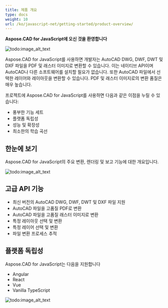 ```yaml
---
title: 제품 개요
type: docs
weight: 10
url: /ko/javascript-net/getting-started/product-overview/
---
```


**Aspose.CAD for JavaScript에 오신 것을 환영합니다**

![todo:image_alt_text](/_assets/home_5.png)

Aspose.CAD for JavaScript를 사용하면 개발자는 AutoCAD DWG, DWF, DWT 및 DXF 파일을 PDF 및 래스터 이미지로 변환할 수 있습니다. 이는 네이티브 API이며 AutoCAD나 다른 소프트웨어를 설치할 필요가 없습니다. 또한 AutoCAD 파일에서 선택한 레이어와 레이아웃을 변환할 수 있습니다. PDF 및 래스터 이미지로의 변환 품질은 매우 높습니다.

프로젝트에 Aspose.CAD for JavaScript를 사용하면 다음과 같은 이점을 누릴 수 있습니다:

- 풍부한 기능 세트
- 플랫폼 독립성
- 성능 및 확장성
- 최소한의 학습 곡선

## **한눈에 보기**
Aspose.CAD for JavaScript의 주요 변환, 렌더링 및 보고 기능에 대한 개요입니다.

![todo:image_alt_text](/_assets/javascript-net/product-overview_2.png)
## **고급 API 기능**
- 최신 버전의 AutoCAD DWG, DWF, DWT 및 DXF 파일 지원
- AutoCAD 파일을 고품질 PDF로 변환
- AutoCAD 파일을 고품질 래스터 이미지로 변환
- 특정 레이아웃 선택 및 변환
- 특정 레이어 선택 및 변환
- 파일 변환 프로세스 추적
## **플랫폼 독립성**
Aspose.CAD for JavaScript는 다음을 지원합니다

- Angular
- React
- Vue
- Vanilla TypeScript

![todo:image_alt_text](/_assets/javascript-net/product-overview_3.png)
